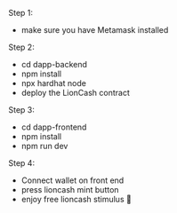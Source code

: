 Step 1:

- make sure you have Metamask installed

Step 2:

- cd dapp-backend
- npm install
- npx hardhat node
- deploy the LionCash contract

Step 3:

- cd dapp-frontend
- npm install
- npm run dev

Step 4:

- Connect wallet on front end
- press lioncash mint button
- enjoy free lioncash stimulus 💸
